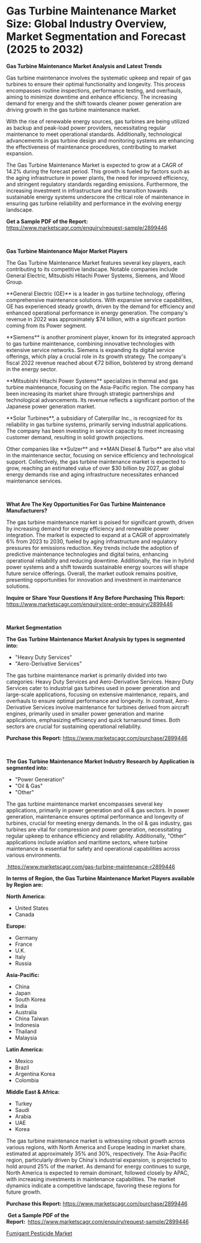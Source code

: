 <p><h1>Gas Turbine Maintenance Market Size: Global Industry Overview, Market Segmentation and Forecast (2025 to 2032)</h1></p><p><strong>Gas Turbine Maintenance Market Analysis and Latest Trends</strong></p>
<p><p>Gas turbine maintenance involves the systematic upkeep and repair of gas turbines to ensure their optimal functionality and longevity. This process encompasses routine inspections, performance testing, and overhauls, aiming to minimize downtime and enhance efficiency. The increasing demand for energy and the shift towards cleaner power generation are driving growth in the gas turbine maintenance market. </p><p>With the rise of renewable energy sources, gas turbines are being utilized as backup and peak-load power providers, necessitating regular maintenance to meet operational standards. Additionally, technological advancements in gas turbine design and monitoring systems are enhancing the effectiveness of maintenance procedures, contributing to market expansion. </p><p>The Gas Turbine Maintenance Market is expected to grow at a CAGR of 14.2% during the forecast period. This growth is fueled by factors such as the aging infrastructure in power plants, the need for improved efficiency, and stringent regulatory standards regarding emissions. Furthermore, the increasing investment in infrastructure and the transition towards sustainable energy systems underscore the critical role of maintenance in ensuring gas turbine reliability and performance in the evolving energy landscape.</p></p>
<p><strong>Get a Sample PDF of the Report:&nbsp;</strong> <a href="https://www.marketscagr.com/enquiry/request-sample/2899446?utm_campaign=3266&utm_medium=2&utm_source=Github&utm_content=ia&utm_term=15032025&utm_id=gas-turbine-maintenance">https://www.marketscagr.com/enquiry/request-sample/2899446</a></p>
<p>&nbsp;</p>
<p><strong>Gas Turbine Maintenance Major Market Players</strong></p>
<p><p>The Gas Turbine Maintenance Market features several key players, each contributing to its competitive landscape. Notable companies include General Electric, Mitsubishi Hitachi Power Systems, Siemens, and Wood Group.</p><p>**General Electric (GE)** is a leader in gas turbine technology, offering comprehensive maintenance solutions. With expansive service capabilities, GE has experienced steady growth, driven by the demand for efficiency and enhanced operational performance in energy generation. The company's revenue in 2022 was approximately $74 billion, with a significant portion coming from its Power segment.</p><p>**Siemens** is another prominent player, known for its integrated approach to gas turbine maintenance, combining innovative technologies with extensive service networks. Siemens is expanding its digital service offerings, which play a crucial role in its growth strategy. The company's fiscal 2022 revenue reached about €72 billion, bolstered by strong demand in the energy sector.</p><p>**Mitsubishi Hitachi Power Systems** specializes in thermal and gas turbine maintenance, focusing on the Asia-Pacific region. The company has been increasing its market share through strategic partnerships and technological advancements. Its revenue reflects a significant portion of the Japanese power generation market.</p><p>**Solar Turbines**, a subsidiary of Caterpillar Inc., is recognized for its reliability in gas turbine systems, primarily serving industrial applications. The company has been investing in service capacity to meet increasing customer demand, resulting in solid growth projections.</p><p>Other companies like **Sulzer** and **MAN Diesel & Turbo** are also vital in the maintenance sector, focusing on service efficiency and technological support. Collectively, the gas turbine maintenance market is expected to grow, reaching an estimated value of over $30 billion by 2027, as global energy demands rise and aging infrastructure necessitates enhanced maintenance services.</p></p>
<p>&nbsp;</p>
<p><strong>What Are The Key Opportunities For Gas Turbine Maintenance Manufacturers?</strong></p>
<p><p>The gas turbine maintenance market is poised for significant growth, driven by increasing demand for energy efficiency and renewable power integration. The market is expected to expand at a CAGR of approximately 6% from 2023 to 2030, fueled by aging infrastructure and regulatory pressures for emissions reduction. Key trends include the adoption of predictive maintenance technologies and digital twins, enhancing operational reliability and reducing downtime. Additionally, the rise in hybrid power systems and a shift towards sustainable energy sources will shape future service offerings. Overall, the market outlook remains positive, presenting opportunities for innovation and investment in maintenance solutions.</p></p>
<p><strong>Inquire or Share Your Questions If Any Before Purchasing This Report:</strong> <a href="https://www.marketscagr.com/enquiry/pre-order-enquiry/2899446?utm_campaign=3266&utm_medium=2&utm_source=Github&utm_content=ia&utm_term=15032025&utm_id=gas-turbine-maintenance">https://www.marketscagr.com/enquiry/pre-order-enquiry/2899446</a></p>
<p>&nbsp;</p>
<p><strong>Market Segmentation</strong></p>
<p><strong>The Gas Turbine Maintenance Market Analysis by types is segmented into:</strong></p>
<p><ul><li>"Heavy Duty Services"</li><li>"Aero-Derivative Services"</li></ul></p>
<p><p>The gas turbine maintenance market is primarily divided into two categories: Heavy Duty Services and Aero-Derivative Services. Heavy Duty Services cater to industrial gas turbines used in power generation and large-scale applications, focusing on extensive maintenance, repairs, and overhauls to ensure optimal performance and longevity. In contrast, Aero-Derivative Services involve maintenance for turbines derived from aircraft engines, primarily used in smaller power generation and marine applications, emphasizing efficiency and quick turnaround times. Both sectors are crucial for sustaining operational reliability.</p></p>
<p><strong>Purchase this Report:&nbsp;</strong><a href="https://www.marketscagr.com/purchase/2899446?utm_campaign=3266&utm_medium=2&utm_source=Github&utm_content=ia&utm_term=15032025&utm_id=gas-turbine-maintenance">https://www.marketscagr.com/purchase/2899446</a></p>
<p>&nbsp;</p>
<p><strong>The Gas Turbine Maintenance Market Industry Research by Application is segmented into:</strong></p>
<p><ul><li>"Power Generation"</li><li>"Oil & Gas"</li><li>"Other"</li></ul></p>
<p><p>The gas turbine maintenance market encompasses several key applications, primarily in power generation and oil & gas sectors. In power generation, maintenance ensures optimal performance and longevity of turbines, crucial for meeting energy demands. In the oil & gas industry, gas turbines are vital for compression and power generation, necessitating regular upkeep to enhance efficiency and reliability. Additionally, "Other" applications include aviation and maritime sectors, where turbine maintenance is essential for safety and operational capabilities across various environments.</p></p>
<p><a href="https://www.marketscagr.com/gas-turbine-maintenance-r2899446?utm_campaign=3266&utm_medium=2&utm_source=Github&utm_content=ia&utm_term=15032025&utm_id=gas-turbine-maintenance">&nbsp;https://www.marketscagr.com/gas-turbine-maintenance-r2899446</a></p>
<p><strong>In terms of Region, the Gas Turbine Maintenance Market Players available by Region are:</strong></p>
<p>
    <p> <strong> North America: </strong>
        <ul>
            <li>United States</li>
            <li>Canada</li>
        </ul>
        </p> 
    <p> <strong> Europe: </strong>
        <ul>
            <li>Germany</li>
            <li>France</li>
            <li>U.K.</li>
            <li>Italy</li>
            <li>Russia</li>
        </ul>
        </p> 
    <p> <strong> Asia-Pacific: </strong>
        <ul>
            <li>China</li>
            <li>Japan</li>
            <li>South Korea</li>
            <li>India</li>
            <li>Australia</li>
            <li>China Taiwan</li>
            <li>Indonesia</li>
            <li>Thailand</li>
            <li>Malaysia</li>
        </ul>
        </p> 
    <p> <strong> Latin America: </strong>
        <ul>
            <li>Mexico</li>
            <li>Brazil</li>
            <li>Argentina Korea</li>
            <li>Colombia</li>
        </ul>
        </p> 
    <p> <strong> Middle East & Africa: </strong>
        <ul>
            <li>Turkey</li>
            <li>Saudi</li>
            <li>Arabia</li>
            <li>UAE</li>
            <li>Korea</li>
        </ul>
    </p>
    </p>
<p><p>The gas turbine maintenance market is witnessing robust growth across various regions, with North America and Europe leading in market share, estimated at approximately 35% and 30%, respectively. The Asia-Pacific region, particularly driven by China's industrial expansion, is projected to hold around 25% of the market. As demand for energy continues to surge, North America is expected to remain dominant, followed closely by APAC, with increasing investments in maintenance capabilities. The market dynamics indicate a competitive landscape, favoring these regions for future growth.</p></p>
<p><strong>Purchase this Report: </strong><a href="https://www.marketscagr.com/purchase/2899446?utm_campaign=3266&utm_medium=2&utm_source=Github&utm_content=ia&utm_term=15032025&utm_id=gas-turbine-maintenance">https://www.marketscagr.com/purchase/2899446</a></p>
<p>&nbsp;<strong>Get a Sample PDF of the Report:&nbsp;&nbsp;</strong><a href="https://www.marketscagr.com/enquiry/request-sample/2899446?utm_campaign=3266&utm_medium=2&utm_source=Github&utm_content=ia&utm_term=15032025&utm_id=gas-turbine-maintenance">https://www.marketscagr.com/enquiry/request-sample/2899446</a></p>
<p><strong></strong></p>
<p><p><a href="https://github.com/shadnfamoza/Market-Research-Report-List-1/blob/main/fumigant-pesticide-market.md?utm_campaign=3266&utm_medium=2&utm_source=Github&utm_content=ia&utm_term=15032025&utm_id=gas-turbine-maintenance">Fumigant Pesticide Market</a></p></p>